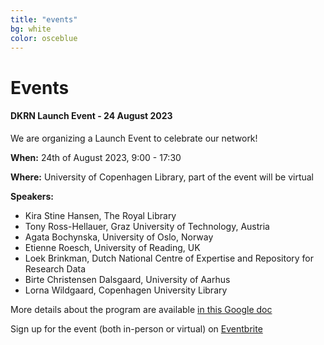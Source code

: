 ```yaml
---
title: "events"
bg: white
color: osceblue
---
```


<a id="events"></a>

# Events

#### **DKRN Launch Event - 24 August 2023**

We are organizing a Launch Event to celebrate our network!

**When:** 24th of August 2023, 9:00 - 17:30

**Where:** University of Copenhagen Library, part of the event will be virtual 

**Speakers:**
* Kira Stine Hansen, The Royal Library
* Tony Ross-Hellauer, Graz University of Technology, Austria
* Agata Bochynska, University of Oslo, Norway
* Etienne Roesch, University of Reading, UK
* Loek Brinkman, Dutch National Centre of Expertise and Repository for Research Data
* Birte Christensen Dalsgaard, University of Aarhus
* Lorna Wildgaard, Copenhagen University Library

More details about the program are available [in this Google doc](https://docs.google.com/document/d/1HZQcdSwyiMkRzn0Q9N2O1XRyx9ujh8lSeVY6I0wr_pQ)

Sign up for the event (both in-person or virtual) on [Eventbrite](https://www.eventbrite.com/e/launch-event-hybrid-the-danish-reproducibility-network-tickets-662640223747)






